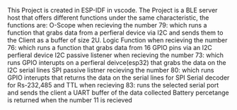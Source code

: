 This Project is created in ESP-IDF in vscode. 
The Project is a BLE server host that offers different functions under the same characteristic,
the functions are:
O-Scope when recieving the number 79:
which runs a function that grabs data from a perfieral device via I2C and sends them to the Client as a buffer of size 2U.
Logic Function when recieving the number 76:
which runs a function that grabs data from 16 GPIO pins via an I2C perfieral device
I2C passive listener when recieving the number 73:
which runs GPIO interupts on a perfieral deivce(esp32) that grabs the data on the I2C serial lines
SPI passive listner recieving the number 80:
which runs GPIO interupts that returns the data on the serial lines for SPI
Serial decoder for Rs-232,485 and TTL when recieving 83:
runs the selected serial port and sends the client a UART buffer of the data collected
Battery percetange is returned when the number 11 is recieved
